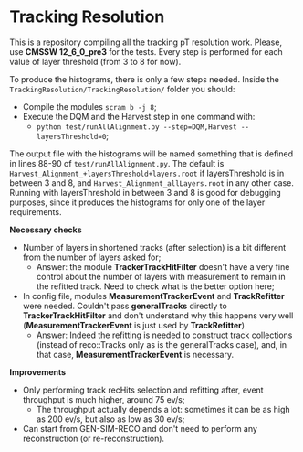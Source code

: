 # Tracking Resolution

This is a repository compiling all the tracking pT resolution work. Please, use **CMSSW 12_6_0_pre3** for the tests. Every step is performed for each value of layer threshold (from 3 to 8 for now).

To produce the histograms, there is only a few steps needed. Inside the `TrackingResolution/TrackingResolution/` folder you should:
  - Compile the modules `scram b -j 8`;
  - Execute the DQM and the Harvest step in one command with:
     - `python test/runAllAlignment.py --step=DQM,Harvest --layersThreshold=0`;

The output file with the histograms will be named something that is defined in lines 88-90 of `test/runAllAlignment.py`. The default is `Harvest_Alignment_+layersThreshold+layers.root` if layersThreshold is in between 3 and 8, and `Harvest_Alignment_allLayers.root` in any other case. Running with layersThreshold in between 3 and 8 is good for debugging purposes, since it produces the histograms for only one of the layer requirements.

**Necessary checks**
  - Number of layers in shortened tracks (after selection) is a bit different from the number of layers asked for;
     - Answer: the module **TrackerTrackHitFilter** doesn't have a very fine control about the number of layers with measurement to remain in the refitted track. Need to check what is the better option here;
  - In config file, modules **MeasurementTrackerEvent** and **TrackRefitter** were needed. Couldn't pass **generalTracks** directly to **TrackerTrackHitFilter** and don't understand why this happens very well (**MeasurementTrackerEvent** is just used by **TrackRefitter**)
     - Answer: Indeed the refitting is needed to construct track collections (instead of reco::Tracks only as is the generalTracks case), and, in that case, **MeasurementTrackerEvent** is necessary.

**Improvements**
  - Only performing track recHits selection and refitting after, event throughput is much higher, around 75 ev/s;
     - The throughput actually depends a lot: sometimes it can be as high as 200 ev/s, but also as low as 30 ev/s;
  - Can start from GEN-SIM-RECO and don't need to perform any reconstruction (or re-reconstruction).
